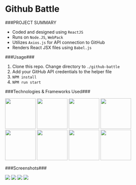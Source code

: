 # Github Battle

###PROJECT SUMMARY

* Coded and designed using `ReactJS`
* Runs on `Node.JS`, `WebPack`
* Utilizes `Axios.js` for API connection to GitHub
* Renders React JSX files using `Babel.js`

###Usage###

1. Clone this repo. Change directory to `./github-battle`
2. Add your GitHub API credentials to the helper file
3. `NPM install`
4. `NPM run start`

###Technologies & Frameworks Used###

<img src="http://baronkwan.github.io/assets/images/projects/logo/logo-react.png" width="100px">
<img src="http://baronkwan.github.io/assets/images/projects/logo/logo-babel.png" width="100px">
<img src="http://baronkwan.github.io/assets/images/projects/logo/logo-webpack.png" width="100px">
<img src="http://baronkwan.github.io/assets/images/projects/logo/logo-npm.png" width="100px">
<img src="http://baronkwan.github.io/assets/images/projects/logo/logo-css3.png" width="100px">
<img src="http://baronkwan.github.io/assets/images/projects/logo/logo-html5.png" width="100px">
<img src="http://baronkwan.github.io/assets/images/projects/logo/logo-javascript.png" width="100px">
<img src="http://baronkwan.github.io/assets/images/projects/logo/logo-json-api.png" width="100px">

###Screenshots###

<img src="http://baronkwan.github.io/assets/images/projects/screenshots/github_battle-1.png" />
<img src="http://baronkwan.github.io/assets/images/projects/screenshots/github_battle-2.png" />
<img src="http://baronkwan.github.io/assets/images/projects/screenshots/github_battle-3.png" />
<img src="http://baronkwan.github.io/assets/images/projects/screenshots/github_battle-4.png" />


